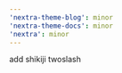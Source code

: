 ```yaml
---
'nextra-theme-blog': minor
'nextra-theme-docs': minor
'nextra': minor
---
```


add shikiji twoslash
